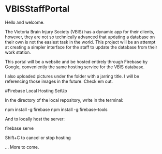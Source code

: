 # VBISStaffPortal

Hello and welcome.

The Victoria Brain Injury Society (VBIS) has a dynamic app for their clients, however, they are not so technically advanced that updating a database on their own is not the easiest task in the world. This project will be an attempt at creating a simpler interface for the staff to update the database from their work station.

This portal will be a website and be hosted entirely through Firebase by Google, conveniently the same hosting service for the VBIS database.

I also uploaded pictures under the folder with a jarring title. I will be referencing those images in the future. Check em out.


#Firebase Local Hosting SetUp

In the directory of the local repository, write in the terminal:

npm install -g firebase
npm install -g firebase-tools

And to locally host the server:

firebase serve

Shift+C to cancel or stop hosting

... More to come.

